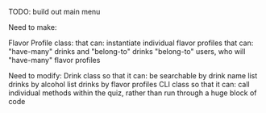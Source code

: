 TODO:
build out main menu



Need to make:

  Flavor Profile class:
    that can:
      instantiate individual flavor profiles
        that can:
          "have-many" drinks and "belong-to" drinks
          "belong-to" users, who will "have-many" flavor profiles


Need to modify:
  Drink class
    so that it can:
      be searchable by drink name
      list drinks by alcohol
      list drinks by flavor profiles
  CLI class
    so that it can:
      call individual methods within the quiz, rather than run through a huge block of code
